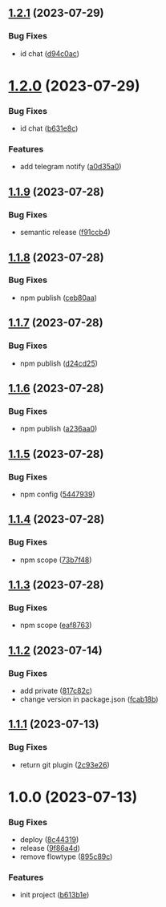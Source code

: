 ## [1.2.1](https://github.com/kirill-samylin/eslint-config/compare/v1.2.0...v1.2.1) (2023-07-29)


### Bug Fixes

* id chat ([d94c0ac](https://github.com/kirill-samylin/eslint-config/commit/d94c0ac18b5d1c8769c4e18fa3d7e16273e2605a))

# [1.2.0](https://github.com/kirill-samylin/eslint-config/compare/v1.1.9...v1.2.0) (2023-07-29)


### Bug Fixes

* id chat ([b631e8c](https://github.com/kirill-samylin/eslint-config/commit/b631e8cb520facc4189d6ce7e0ade5605668b4b3))


### Features

* add telegram notify ([a0d35a0](https://github.com/kirill-samylin/eslint-config/commit/a0d35a048d09e125950121287b87cd31d41f48fa))

## [1.1.9](https://github.com/kirill-samylin/eslint-config/compare/v1.1.8...v1.1.9) (2023-07-28)


### Bug Fixes

* semantic release ([f91ccb4](https://github.com/kirill-samylin/eslint-config/commit/f91ccb4bb13a9b9c1c91541ec6df4194ed7e4b59))

## [1.1.8](https://github.com/kirill-samylin/eslint-config/compare/v1.1.7...v1.1.8) (2023-07-28)


### Bug Fixes

* npm publish ([ceb80aa](https://github.com/kirill-samylin/eslint-config/commit/ceb80aa7a262828529f67d44c6f94b799ed5353f))

## [1.1.7](https://github.com/kirill-samylin/eslint-config/compare/v1.1.6...v1.1.7) (2023-07-28)


### Bug Fixes

* npm publish ([d24cd25](https://github.com/kirill-samylin/eslint-config/commit/d24cd2592f30af8960365473aa2bdaa500d17418))

## [1.1.6](https://github.com/kirill-samylin/eslint-config/compare/v1.1.5...v1.1.6) (2023-07-28)


### Bug Fixes

* npm publish ([a236aa0](https://github.com/kirill-samylin/eslint-config/commit/a236aa0f0a429d57c71bdefb9215fd49e63028c5))

## [1.1.5](https://github.com/kirill-samylin/eslint-config/compare/v1.1.4...v1.1.5) (2023-07-28)


### Bug Fixes

* npm config ([5447939](https://github.com/kirill-samylin/eslint-config/commit/54479398d1e881bc6082873aa8a6a283e190e776))

## [1.1.4](https://github.com/kirill-samylin/eslint-config/compare/v1.1.3...v1.1.4) (2023-07-28)


### Bug Fixes

* npm scope ([73b7f48](https://github.com/kirill-samylin/eslint-config/commit/73b7f4857df9de9593b12641ab856d321d813e79))

## [1.1.3](https://github.com/kirill-samylin/eslint-config/compare/v1.1.2...v1.1.3) (2023-07-28)


### Bug Fixes

* npm scope ([eaf8763](https://github.com/kirill-samylin/eslint-config/commit/eaf8763aaff07b05c2f49e54bcf9872b50eb65e1))

## [1.1.2](https://github.com/kirill-samylin/eslint-config/compare/v1.1.1...v1.1.2) (2023-07-14)


### Bug Fixes

* add private ([817c82c](https://github.com/kirill-samylin/eslint-config/commit/817c82c0dd4f48cee5cff1d0090761bce205b3a9))
* change version in package.json ([fcab18b](https://github.com/kirill-samylin/eslint-config/commit/fcab18be6f3b43fdb425d48d7ab365e9285892d6))

## [1.1.1](https://github.com/kirill-samylin/eslint-config/compare/v1.1.0...v1.1.1) (2023-07-13)


### Bug Fixes

* return git plugin ([2c93e26](https://github.com/kirill-samylin/eslint-config/commit/2c93e262112daa44cfdb6c93f2ab738ea6830d42))

# 1.0.0 (2023-07-13)


### Bug Fixes

* deploy ([8c44319](https://github.com/kirill-samylin/eslint-config/commit/8c4431947fa88f4a6d4f37b3cdac4a5ef4a40b16))
* release ([9f86a4d](https://github.com/kirill-samylin/eslint-config/commit/9f86a4d6fa2df75fe8a755151ba89728d72e0709))
* remove flowtype ([895c89c](https://github.com/kirill-samylin/eslint-config/commit/895c89c419e9e087054f8f7d1b07c15e12732d73))


### Features

* init project ([b613b1e](https://github.com/kirill-samylin/eslint-config/commit/b613b1e89823cd63733cac4fe198c500aa7d0dec))
